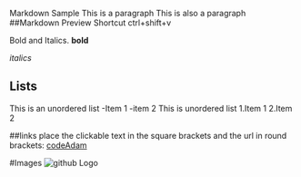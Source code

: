 Markdown Sample
This is a paragraph
This is also a paragraph
##Markdown Preview Shortcut
ctrl+shift+v



Bold and Italics.
**bold**

*italics*

## Lists
This is an unordered list
-Item 1
-item 2
This is unordered list
1.Item 1
2.Item 2

##links
place the clickable text in the square brackets and the url in round brackets:
[codeAdam](https://codeadam.ca)

#Images
![github Logo](github.jpg) 
